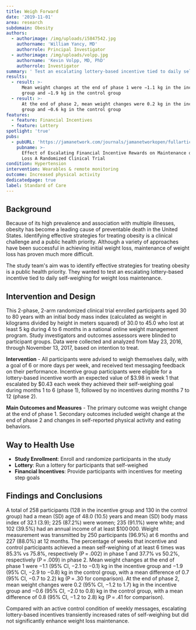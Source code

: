 ```yaml
---
title: Weigh Forward
date: '2019-11-01'
area: research
subdomain: Obesity
authors:
  - authorimage: /img/uploads/i5847542.jpg
    authorname: 'William Yancy, MD'
    authorrole: Principal Investigator
  - authorimage: /img/uploads/volpp.jpg
    authorname: 'Kevin Volpp, MD, PhD'
    authorrole: Investigator
summary: ' Test an escalating lottery-based incentive tied to daily self-weighing for weight loss maintenance'
results:
  - result: >-
      Mean weight changes at the end of phase 1 were −1.1 kg in the incentive
      group and −1.9 kg in the control group
  - result: >-
      At the end of phase 2, mean weight changes were 0.2 kg in the incentive
      group and −0.6 kg in the control group
features:
  - feature: Financial Incentives
  - feature: Lottery
spotlight: 'true'
pubs:
  - pubURL: 'https://jamanetwork.com/journals/jamanetworkopen/fullarticle/2753790'
    pubname: >-
      Effect of Escalating Financial Incentive Rewards on Maintenance of Weight
      Loss A Randomized Clinical Trial
condition: Hypertension
intervention: Wearables & remote monitoring
outcome: Increased physical activity
dedicatedpage: true
label: Standard of Care
---
```

## Background

Because of its high prevalence and association with multiple illnesses, obesity has become a leading cause of preventable death in the United States. Identifying effective strategies for treating obesity is a clinical challenge and a public health priority. Although a variety of approaches have been successful in achieving initial weight loss, maintenance of weight loss has proven much more difficult.

The study team's aim was to identify effective strategies for treating obesity is a public health priority. They wanted to test an escalating lottery-based incentive tied to daily self-weighing for weight loss maintenance.

## Intervention and Design

This 2-phase, 2-arm randomized clinical trial enrolled participants aged 30 to 80 years with an initial body mass index (calculated as weight in kilograms divided by height in meters squared) of 30.0 to 45.0 who lost at least 5 kg during 4 to 6 months in a national online weight management program. Study investigators and outcomes assessors were blinded to participant groups. Data were collected and analyzed from May 23, 2016, through November 13, 2017, based on intention to treat.

**Intervention** - All participants were advised to weigh themselves daily, with a goal of 6 or more days per week, and received text messaging feedback on their performance. Incentive group participants were eligible for a lottery-based incentive worth an expected value of $3.98 in week 1 that escalated by $0.43 each week they achieved their self-weighing goal during months 1 to 6 (phase 1), followed by no incentives during months 7 to 12 (phase 2).

**Main Outcomes and Measures** - The primary outcome was weight change at the end of phase 1. Secondary outcomes included weight change at the end of phase 2 and changes in self-reported physical activity and eating behaviors.

## Way to Health Use

* **Study Enrollment**: Enroll and randomize participants in the study
* **Lottery**: Run a lottery for participants that self-weighed
* **Financial Incentives**: Provide participants with incentives for meeting step goals

## Findings and Conclusions

A total of 258 participants (128 in the incentive group and 130 in the control group) had a mean (SD) age of 48.0 (10.5) years and mean (SD) body mass index of 32.1 (3.9); 225 (87.2%) were women; 235 (91.1%) were white; and 102 (39.5%) had an annual income of at least $100 000. Weight measurement was transmitted by 250 participants (96.9%) at 6 months and 227 (88.0%) at 12 months. The percentage of weeks that incentive and control participants achieved a mean self-weighing of at least 6 times was 85.3% vs 75.8%, respectively (P = .002) in phase 1 and 37.7% vs 50.2%, respectively (P = .009) in phase 2. Mean weight changes at the end of phase 1 were −1.1 (95% CI, −2.1 to −0.1) kg in the incentive group and −1.9 (95% CI, −2.9 to −0.8) kg in the control group, with a mean difference of 0.7 (95% CI, −0.7 to 2.2) kg (P = .30 for comparison). At the end of phase 2, mean weight changes were 0.2 (95% CI, −1.2 to 1.7) kg in the incentive group and −0.6 (95% CI, −2.0 to 0.8) kg in the control group, with a mean difference of 0.8 (95% CI, −1.2 to 2.8) kg (P = .41 for comparison).

Compared with an active control condition of weekly messages, escalating lottery-based incentives transiently increased rates of self-weighing but did not significantly enhance weight loss maintenance.
